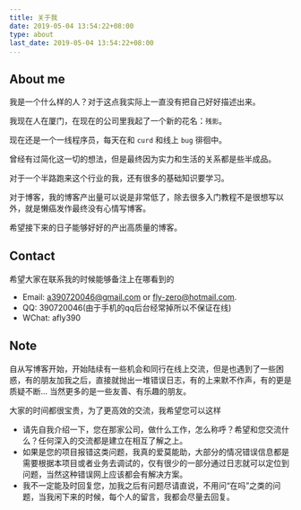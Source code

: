 ```yaml
---
title: 关于我
date: 2019-05-04 13:54:22+08:00
type: about
last_date: 2019-05-04 13:54:22+08:00
...
```


## About me

我是一个什么样的人？对于这点我实际上一直没有把自己好好描述出来。

我现在人在厦门，在现在的公司里我起了一个新的花名：`残影`。

现在还是一个一线程序员，每天在和 `curd` 和线上 `bug` 徘徊中。

曾经有过简化这一切的想法，但是最终因为实力和生活的关系都是些半成品。

对于一个半路跑来这个行业的我，还有很多的基础知识要学习。

对于博客，我的博客产出量可以说是非常低了，除去很多入门教程不是很想写以外，就是懒癌发作最终没有心情写博客。

希望接下来的日子能够好好的产出高质量的博客。

## Contact

希望大家在联系我的时候能够备注上在哪看到的

- Email: [a390720046@gmail.com](a390720046@gmail.com) or [fly-zero@hotmail.com](fly-zero@hotmail.com).
- QQ: 390720046(由于手机的qq后台经常掉所以不保证在线)
- WChat: afly390

## Note

自从写博客开始，开始陆续有一些机会和同行在线上交流，但是也遇到了一些困惑，有的朋友加我之后，直接就抛出一堆错误日志，有的上来默不作声，有的更是质疑不断... 当然更多的是一些友善、有乐趣的朋友。

大家的时间都很宝贵，为了更高效的交流，我希望您可以这样

- 请先自我介绍一下，您在那家公司，做什么工作，怎么称呼？希望和您交流什么？任何深入的交流都是建立在相互了解之上。
- 如果是您的项目报错这类问题，我真的爱莫能助，大部分的情况错误信息都是需要根据本项目或者业务去调试的，仅有很少的一部分通过日志就可以定位到问题，当然这种错误网上应该都会有解决方案。
- 我不一定能及时回复您，加我之后有问题尽请直说，不用问“在吗”之类的问题，当我闲下来的时候，每个人的留言，我都会尽量去回复。
